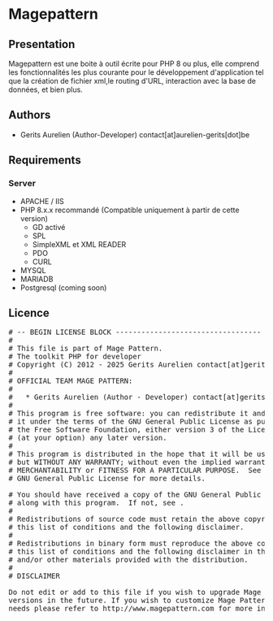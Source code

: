 Magepattern
=============

Presentation
------------
Magepattern est une boite à outil écrite pour PHP 8 ou plus, 
elle comprend les fonctionnalités les plus courante pour le développement d'application tel que la création de fichier xml,le routing d'URL, interaction avec la base de données, et bien plus.

Authors
-------

 * Gerits Aurelien (Author-Developer) contact[at]aurelien-gerits[dot]be

Requirements
------------

### Server
 * APACHE / IIS
 * PHP 8.x.x recommandé (Compatible uniquement à partir de cette version)
     * GD activé
     * SPL
     * SimpleXML et XML READER
     * PDO
     * CURL
 * MYSQL
 * MARIADB
 * Postgresql (coming soon)

Licence
------------

<pre>
# -- BEGIN LICENSE BLOCK ----------------------------------
#
# This file is part of Mage Pattern.
# The toolkit PHP for developer
# Copyright (C) 2012 - 2025 Gerits Aurelien contact[at]gerits-aurelien[dot]be
#
# OFFICIAL TEAM MAGE PATTERN:
#
#   * Gerits Aurelien (Author - Developer) contact[at]gerits-aurelien[dot]be
#
# This program is free software: you can redistribute it and/or modify
# it under the terms of the GNU General Public License as published by
# the Free Software Foundation, either version 3 of the License, or
# (at your option) any later version.
#
# This program is distributed in the hope that it will be useful,
# but WITHOUT ANY WARRANTY; without even the implied warranty of
# MERCHANTABILITY or FITNESS FOR A PARTICULAR PURPOSE.  See the
# GNU General Public License for more details.

# You should have received a copy of the GNU General Public License
# along with this program.  If not, see <http://www.gnu.org/licenses/>.
#
# Redistributions of source code must retain the above copyright notice,
# this list of conditions and the following disclaimer.
#
# Redistributions in binary form must reproduce the above copyright notice,
# this list of conditions and the following disclaimer in the documentation
# and/or other materials provided with the distribution.
#
# DISCLAIMER

Do not edit or add to this file if you wish to upgrade Mage Pattern to newer
versions in the future. If you wish to customize Mage Pattern for your
needs please refer to http://www.magepattern.com for more information.

</pre>

